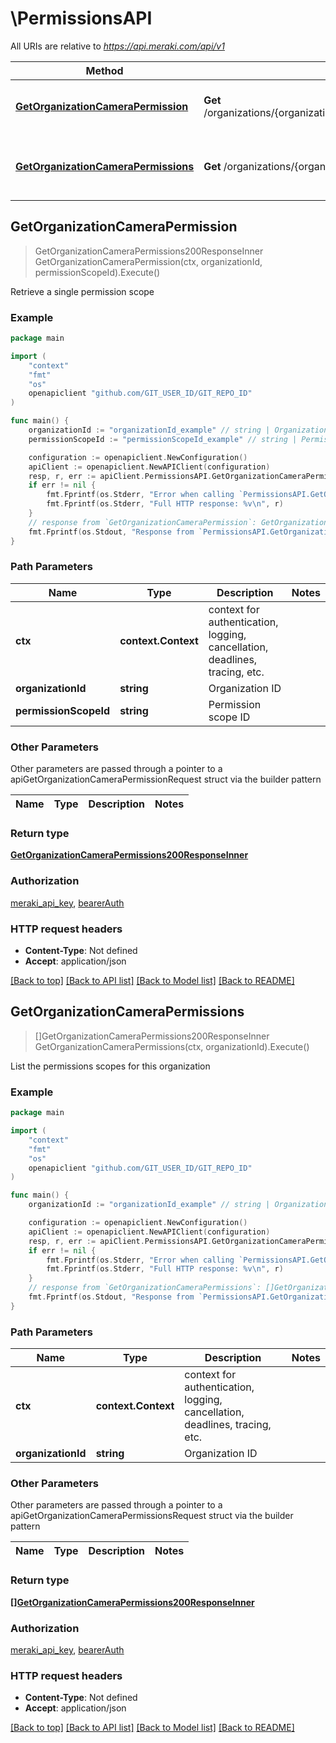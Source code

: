 # \PermissionsAPI

All URIs are relative to *https://api.meraki.com/api/v1*

Method | HTTP request | Description
------------- | ------------- | -------------
[**GetOrganizationCameraPermission**](PermissionsAPI.md#GetOrganizationCameraPermission) | **Get** /organizations/{organizationId}/camera/permissions/{permissionScopeId} | Retrieve a single permission scope
[**GetOrganizationCameraPermissions**](PermissionsAPI.md#GetOrganizationCameraPermissions) | **Get** /organizations/{organizationId}/camera/permissions | List the permissions scopes for this organization



## GetOrganizationCameraPermission

> GetOrganizationCameraPermissions200ResponseInner GetOrganizationCameraPermission(ctx, organizationId, permissionScopeId).Execute()

Retrieve a single permission scope



### Example

```go
package main

import (
	"context"
	"fmt"
	"os"
	openapiclient "github.com/GIT_USER_ID/GIT_REPO_ID"
)

func main() {
	organizationId := "organizationId_example" // string | Organization ID
	permissionScopeId := "permissionScopeId_example" // string | Permission scope ID

	configuration := openapiclient.NewConfiguration()
	apiClient := openapiclient.NewAPIClient(configuration)
	resp, r, err := apiClient.PermissionsAPI.GetOrganizationCameraPermission(context.Background(), organizationId, permissionScopeId).Execute()
	if err != nil {
		fmt.Fprintf(os.Stderr, "Error when calling `PermissionsAPI.GetOrganizationCameraPermission``: %v\n", err)
		fmt.Fprintf(os.Stderr, "Full HTTP response: %v\n", r)
	}
	// response from `GetOrganizationCameraPermission`: GetOrganizationCameraPermissions200ResponseInner
	fmt.Fprintf(os.Stdout, "Response from `PermissionsAPI.GetOrganizationCameraPermission`: %v\n", resp)
}
```

### Path Parameters


Name | Type | Description  | Notes
------------- | ------------- | ------------- | -------------
**ctx** | **context.Context** | context for authentication, logging, cancellation, deadlines, tracing, etc.
**organizationId** | **string** | Organization ID | 
**permissionScopeId** | **string** | Permission scope ID | 

### Other Parameters

Other parameters are passed through a pointer to a apiGetOrganizationCameraPermissionRequest struct via the builder pattern


Name | Type | Description  | Notes
------------- | ------------- | ------------- | -------------



### Return type

[**GetOrganizationCameraPermissions200ResponseInner**](GetOrganizationCameraPermissions200ResponseInner.md)

### Authorization

[meraki_api_key](../README.md#meraki_api_key), [bearerAuth](../README.md#bearerAuth)

### HTTP request headers

- **Content-Type**: Not defined
- **Accept**: application/json

[[Back to top]](#) [[Back to API list]](../README.md#documentation-for-api-endpoints)
[[Back to Model list]](../README.md#documentation-for-models)
[[Back to README]](../README.md)


## GetOrganizationCameraPermissions

> []GetOrganizationCameraPermissions200ResponseInner GetOrganizationCameraPermissions(ctx, organizationId).Execute()

List the permissions scopes for this organization



### Example

```go
package main

import (
	"context"
	"fmt"
	"os"
	openapiclient "github.com/GIT_USER_ID/GIT_REPO_ID"
)

func main() {
	organizationId := "organizationId_example" // string | Organization ID

	configuration := openapiclient.NewConfiguration()
	apiClient := openapiclient.NewAPIClient(configuration)
	resp, r, err := apiClient.PermissionsAPI.GetOrganizationCameraPermissions(context.Background(), organizationId).Execute()
	if err != nil {
		fmt.Fprintf(os.Stderr, "Error when calling `PermissionsAPI.GetOrganizationCameraPermissions``: %v\n", err)
		fmt.Fprintf(os.Stderr, "Full HTTP response: %v\n", r)
	}
	// response from `GetOrganizationCameraPermissions`: []GetOrganizationCameraPermissions200ResponseInner
	fmt.Fprintf(os.Stdout, "Response from `PermissionsAPI.GetOrganizationCameraPermissions`: %v\n", resp)
}
```

### Path Parameters


Name | Type | Description  | Notes
------------- | ------------- | ------------- | -------------
**ctx** | **context.Context** | context for authentication, logging, cancellation, deadlines, tracing, etc.
**organizationId** | **string** | Organization ID | 

### Other Parameters

Other parameters are passed through a pointer to a apiGetOrganizationCameraPermissionsRequest struct via the builder pattern


Name | Type | Description  | Notes
------------- | ------------- | ------------- | -------------


### Return type

[**[]GetOrganizationCameraPermissions200ResponseInner**](GetOrganizationCameraPermissions200ResponseInner.md)

### Authorization

[meraki_api_key](../README.md#meraki_api_key), [bearerAuth](../README.md#bearerAuth)

### HTTP request headers

- **Content-Type**: Not defined
- **Accept**: application/json

[[Back to top]](#) [[Back to API list]](../README.md#documentation-for-api-endpoints)
[[Back to Model list]](../README.md#documentation-for-models)
[[Back to README]](../README.md)

